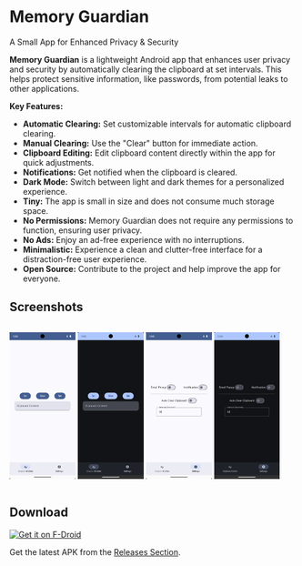 # Memory Guardian

A Small App for Enhanced Privacy & Security

**Memory Guardian** is a lightweight Android app that enhances user privacy and security by automatically clearing the clipboard at set intervals. This helps protect sensitive information, like passwords, from potential leaks to other applications.

**Key Features:**

- **Automatic Clearing:** Set customizable intervals for automatic clipboard clearing.
- **Manual Clearing:** Use the "Clear" button for immediate action.
- **Clipboard Editing:** Edit clipboard content directly within the app for quick adjustments.
- **Notifications:** Get notified when the clipboard is cleared.
- **Dark Mode:** Switch between light and dark themes for a personalized experience.
- **Tiny:** The app is small in size and does not consume much storage space.
- **No Permissions:** Memory Guardian does not require any permissions to function, ensuring user privacy.
- **No Ads:** Enjoy an ad-free experience with no interruptions.
- **Minimalistic:** Experience a clean and clutter-free interface for a distraction-free user experience.
- **Open Source:** Contribute to the project and help improve the app for everyone.

## Screenshots

<div style="width:100%; display:flex; justify-content:space-between;">

[<img src="fastlane/metadata/android/en-US/images/phoneScreenshots/screenshot1.png" width=23% alt="Home">](fastlane/metadata/android/en-US/images/phoneScreenshots/screenshot1.png)
[<img src="fastlane/metadata/android/en-US/images/phoneScreenshots/screenshot2.png" width=23% alt="Home_Dark">](fastlane/metadata/android/en-US/images/phoneScreenshots/screenshot2.png)
[<img src="fastlane/metadata/android/en-US/images/phoneScreenshots/screenshot3.png" width=23% alt="Home with clipboard content">](fastlane/metadata/android/en-US/images/phoneScreenshots/screenshot3.png)
[<img src="fastlane/metadata/android/en-US/images/phoneScreenshots/screenshot4.png" width=23% alt="Home with clipboard content_Dark">](fastlane/metadata/android/en-US/images/phoneScreenshots/screenshot4.png)

</div>

## Download

[<img src="https://fdroid.gitlab.io/artwork/badge/get-it-on.png"
     alt="Get it on F-Droid"
     height="80">](https://f-droid.org/packages/ara.memoryguardian/)

Get the latest APK from the [Releases Section](https://github.com/hashemi-hossein/memory-guardian/releases/latest).
